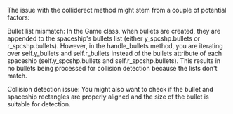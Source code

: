 The issue with the colliderect method might stem from a couple of potential factors:

Bullet list mismatch: In the Game class, when bullets are created, they are appended to the spaceship's bullets list (either y_spcshp.bullets or r_spcshp.bullets). However, in the handle_bullets method, you are iterating over self.y_bullets and self.r_bullets instead of the bullets attribute of each spaceship (self.y_spcshp.bullets and self.r_spcshp.bullets). This results in no bullets being processed for collision detection because the lists don't match.

Collision detection issue: You might also want to check if the bullet and spaceship rectangles are properly aligned and the size of the bullet is suitable for detection.

